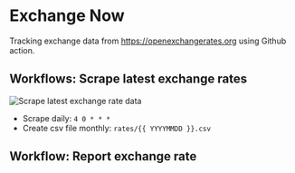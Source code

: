 # Exchange Now

Tracking exchange data from https://openexchangerates.org using Github action.

## Workflows: Scrape latest exchange rates

![Scrape latest exchange rate data](https://github.com/KwangYeol/exchange-now/workflows/Scrape%20latest%20exchange%20rate%20data/badge.svg)

* Scrape daily: `4 0 * * *`
* Create csv file monthly: `rates/{{ YYYYMMDD }}.csv`

## Workflow: Report exchange rate <WIP>
